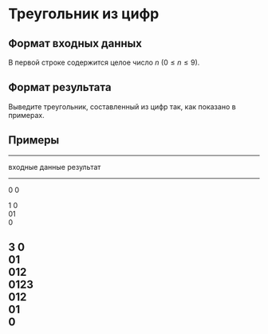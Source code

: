 # Треугольник из цифр

## Формат входных данных

В первой строке содержится целое число $n$ ($0 \leqslant n \leqslant 9$).

## Формат результата

Выведите треугольник, составленный из цифр так, как показано в примерах.

## Примеры

------------------------------
входные данные  результат
--------------  --------------
0               0

1               0\
                01\
                0

3               0\
                01\
                012\
                0123\
                012\
                01\
                0
------------------------------

